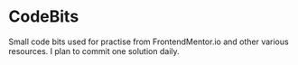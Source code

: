 # CodeBits
Small code bits used for practise from FrontendMentor.io and other various resources. 
I plan to commit one solution daily. 

